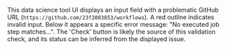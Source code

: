 This data science tool UI displays an input field with a problematic GitHub URL (`https://github.com/23f2003853/workflows`). A red outline indicates invalid input. Below it appears a specific error message: "No executed job step matches...". The 'Check' button is likely the source of this validation check, and its status can be inferred from the displayed issue.